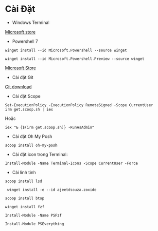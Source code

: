 # Cài Đặt 

- Windows Terminal

[Microsoft store](https://apps.microsoft.com/detail/9n0dx20hk701?hl=vi-vn&gl=VN "Microsoft store")

- Powershell 7

`winget install --id Microsoft.Powershell --source winget`

`winget install --id Microsoft.Powershell.Preview --source winget`

[Microsoft Store](https://apps.microsoft.com/detail/9mz1snwt0n5d?hl=vi-vn&gl=VN "Microsoft Store")

- Cài đặt Git 

[Git download](https://git-scm.com/download/win "Git download")


- Cài đặt Scope 

`Set-ExecutionPolicy -ExecutionPolicy RemoteSigned -Scope CurrentUser
irm get.scoop.sh | iex`

Hoặc

`iex "& {$(irm get.scoop.sh)} -RunAsAdmin"`

- Cài đặt Oh My Posh

`scoop install oh-my-posh`

- Cài đặt icon trong Terminal:

`Install-Module -Name Terminal-Icons -Scope CurrentUser -Force`

- Cài linh tinh 

`scoop install lsd`

` winget install -e --id ajeetdsouza.zoxide`

`scoop install btop`

`winget install fzf`

`Install-Module -Name PSFzf`

`Install-Module PSEverything`


